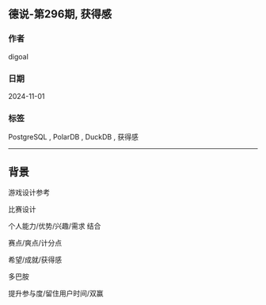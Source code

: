 ## 德说-第296期, 获得感  
                                                                                            
### 作者                                                                
digoal                                                                
                                                                       
### 日期                                                                     
2024-11-01                                                               
                                                                    
### 标签                                                                  
PostgreSQL , PolarDB , DuckDB , 获得感      
                                                                                           
----                                                                    
                                                                                  
## 背景   
游戏设计参考  
  
比赛设计  

个人能力/优势/兴趣/需求 结合  

赛点/爽点/计分点  
  
希望/成就/获得感  
  
多巴胺  
    
提升参与度/留住用户时间/双赢    
  
  
